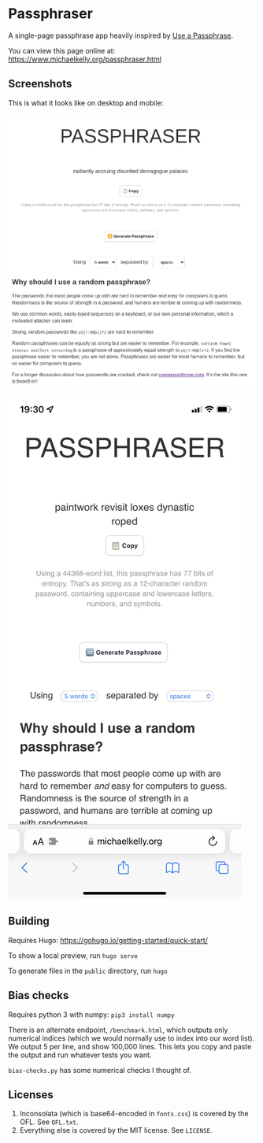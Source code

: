 # Passphraser

A single-page passphrase app heavily inspired by [Use a
Passphrase](https://www.useapassphrase.com/).

You can view this page online at: https://www.michaelkelly.org/passphraser.html

## Screenshots

This is what it looks like on desktop and mobile:

![Passphraser desktop](./screenshots/desktop.png)

![Passphraser mobile](./screenshots/mobile.jpg)


## Building

Requires Hugo: https://gohugo.io/getting-started/quick-start/

To show a local preview, run `hugo serve`

To generate files in the `public` directory, run `hugo`

## Bias checks

Requires python 3 with numpy: `pip3 install numpy`

There is an alternate endpoint, `/benchmark.html`, which outputs only numerical
indices (which we would normally use to index into our word list). We output 5
per line, and show 100,000 lines. This lets you copy and paste the output and
run whatever tests you want.

`bias-checks.py` has some numerical checks I thought of.

## Licenses

1. Inconsolata (which is base64-encoded in `fonts.css`) is covered by the OFL. See `OFL.txt`.
2. Everything else is covered by the MIT license. See `LICENSE`.
